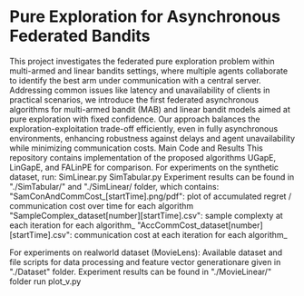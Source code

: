 # Pure Exploration for Asynchronous Federated Bandits

This project investigates the federated pure exploration problem within multi-armed and linear bandits settings, where multiple agents collaborate to identify the best arm under communication with a central server. Addressing common issues like latency and unavailability of clients in practical scenarios, we introduce the first federated asynchronous algorithms for multi-armed bandit (MAB) and linear bandit models aimed at pure exploration with fixed confidence. Our approach balances the exploration-exploitation trade-off efficiently, even in fully asynchronous environments, enhancing robustness against delays and agent unavailability while minimizing communication costs.
Main Code and Results This repository contains implementation of the proposed algorithms UGapE, LinGapE, and FALinPE for comparison. 
For experiments on the synthetic dataset, run: SimLinear.py SimTabular.py
Experiment results can be found in "./SimTabular/" and "./SimLinear/ folder, which contains: 
"SamConAndCommCost_[startTime].png/pdf": plot of accumulated regret / communication cost over time for each algorithm 
"SampleComplex_dataset[number][startTime].csv": sample complexty at each iteration for each algorithm_ 
"AccCommCost_dataset[number][startTime].csv": communication cost at each iteration for each algorithm_

For experiments on realworld dataset (MovieLens): 
Available dataset and file scripts for data processing and feature vector generationare given in "./Dataset" folder.
Experiment results can be found in "./MovieLinear/" folder 
run plot_v.py
